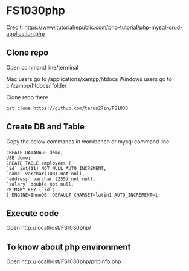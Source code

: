 # FS1030php

Credit: https://www.tutorialrepublic.com/php-tutorial/php-mysql-crud-application.php

## Clone repo

Open command line/terminal

Mac users go to /applications/xampp/htdocs
Windows users go to c:/xampp/htdocs/ folder

Clone repo there

```
git clone https://github.com/tarun27in/FS1030
```

## Create DB and Table

Copy the below commands in workbench or mysql command line

```
CREATE DATABASE demo;
USE demo;
CREATE TABLE employees (
`id` int(11) NOT NULL AUTO_INCREMENT,
`name` varchar(100) not null,
`address` varchar (255) not null,
`salary` double not null,
PRIMARY KEY (`id`) 
) ENGINE=InnoDB  DEFAULT CHARSET=latin1 AUTO_INCREMENT=1;
```

## Execute code

Open http://localhost/FS1030php/

## To know about php environment

Open http://localhost/FS1030php/phpinfo.php